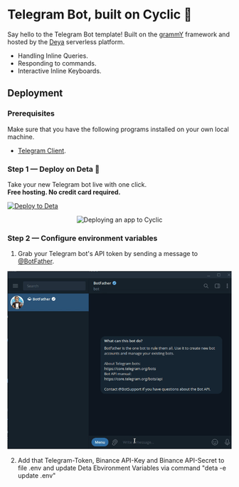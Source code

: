 # Telegram Bot, built on Cyclic 🤖

Say hello to the Telegram Bot template! Built on the [grammY](https://grammy.dev/) framework and hosted by the [Deya](https://deta.sh/) serverless platform.

- Handling Inline Queries.
- Responding to commands.
- Interactive Inline Keyboards.


## Deployment

### Prerequisites

Make sure that you have the following programs installed on your own local machine.

- [Telegram Client](https://desktop.telegram.org/).

### Step 1 — Deploy on Deta 🚀

Take your new Telegram bot live with one click. \
**Free hosting. No credit card required.**

[![Deploy to Deta](https://deploy.cyclic.sh/button.svg)](https://deploy.cyclic.sh/eludadev/telegram-bot)

<p align="center"><img src="assets/deploying-to-cyclic.gif" alt="Deploying an app to Cyclic" /></p>

### Step 2 — Configure environment variables

1. Grab your Telegram bot's API token by sending a message to [\@BotFather](https://telegram.me/BotFather).
<p align="center"><img src="./assets/creating-telegram-bot-api-token.gif" alt="Send /newbot to @BotFather to create a new bot and get its API token." /></p>

2. Add that Telegram-Token, Binance API-Key and Binance API-Secret to file .env and update Deta Ebvironment Variables via command 
"deta -e update .env"
